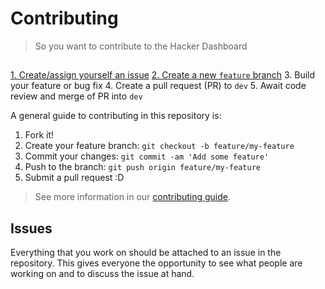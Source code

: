 # Contributing

> So you want to contribute to the Hacker Dashboard

## 
[1. Create/assign yourself an issue](#issues)
[2. Create a new `feature` branch](#gitflow)
3. Build your feature or bug fix
4. Create a pull request (PR) to `dev`
5. Await code review and merge of PR into `dev`

A general guide to contributing in this repository is:

1. Fork it!
2. Create your feature branch: `git checkout -b feature/my-feature`
3. Commit your changes: `git commit -am 'Add some feature'`
4. Push to the branch: `git push origin feature/my-feature`
5. Submit a pull request :D

> See more information in our [contributing guide](https://github.com/qhacks/hacker-dashboard/blob/dev/CONTRIBUTING.md).


## Issues
Everything that you work on should be attached to an issue in the repository. This gives everyone the opportunity to see what people are working on and to discuss the issue at hand.
